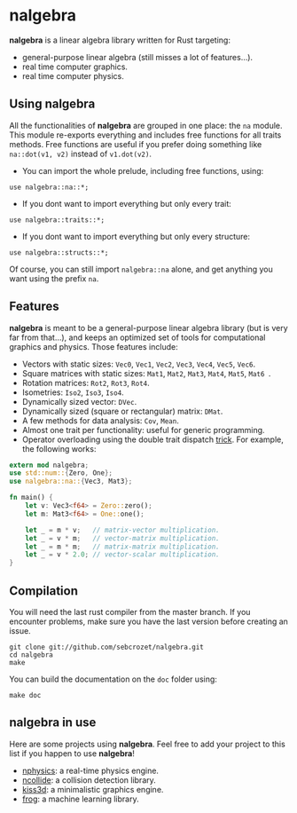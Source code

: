 # nalgebra

**nalgebra** is a linear algebra library written for Rust targeting:

* general-purpose linear algebra (still misses a lot of features…).
* real time computer graphics.
* real time computer physics.

## Using **nalgebra**
All the functionalities of **nalgebra** are grouped in one place: the `na` module.
This module re-exports everything and includes free functions for all traits methods.
Free functions are useful if you prefer doing something like `na::dot(v1, v2)` instead of
`v1.dot(v2)`.

* You can import the whole prelude, including free functions, using:

```.rust
use nalgebra::na::*;
```

* If you dont want to import everything but only every trait:

```.rust
use nalgebra::traits::*;
```

* If you dont want to import everything but only every structure:

```.rust
use nalgebra::structs::*;
```
Of course, you can still import `nalgebra::na` alone, and get anything you want using the prefix
`na`.

## Features
**nalgebra** is meant to be a general-purpose linear algebra library (but is very far from that…),
and keeps an optimized set of tools for computational graphics and physics. Those features include:

* Vectors with static sizes: `Vec0`, `Vec1`, `Vec2`, `Vec3`, `Vec4`, `Vec5`, `Vec6`.
* Square matrices with static sizes: `Mat1`, `Mat2`, `Mat3`, `Mat4`, `Mat5`, `Mat6 `.
* Rotation matrices: `Rot2`, `Rot3`, `Rot4`.
* Isometries: `Iso2`, `Iso3`, `Iso4`.
* Dynamically sized vector: `DVec`.
* Dynamically sized (square or rectangular) matrix: `DMat`.
* A few methods for data analysis: `Cov`, `Mean`.
* Almost one trait per functionality: useful for generic programming.
* Operator overloading using the double trait dispatch
  [trick](http://smallcultfollowing.com/babysteps/blog/2012/10/04/refining-traits-slash-impls/).
  For example, the following works:

```rust
extern mod nalgebra;
use std::num::{Zero, One};
use nalgebra::na::{Vec3, Mat3};

fn main() {
    let v: Vec3<f64> = Zero::zero();
    let m: Mat3<f64> = One::one();

    let _ = m * v;   // matrix-vector multiplication.
    let _ = v * m;   // vector-matrix multiplication.
    let _ = m * m;   // matrix-matrix multiplication.
    let _ = v * 2.0; // vector-scalar multiplication.
}
```

## Compilation
You will need the last rust compiler from the master branch.
If you encounter problems, make sure you have the last version before creating an issue.

    git clone git://github.com/sebcrozet/nalgebra.git
    cd nalgebra
    make

You can build the documentation on the `doc` folder using:

```.rust
make doc
```

## **nalgebra** in use
Here are some projects using **nalgebra**.
Feel free to add your project to this list if you happen to use **nalgebra**!

* [nphysics](https://github.com/sebcrozet/nphysics): a real-time physics engine.
* [ncollide](https://github.com/sebcrozet/ncollide): a collision detection library.
* [kiss3d](https://github.com/sebcrozet/kiss3d): a minimalistic graphics engine.
* [frog](https://github.com/natal/frog): a machine learning library.
